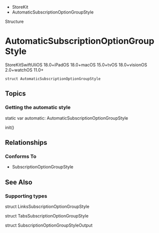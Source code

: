 

- StoreKit
-  AutomaticSubscriptionOptionGroupStyle 

Structure

# AutomaticSubscriptionOptionGroupStyle

StoreKitSwiftUIiOS 18.0+iPadOS 18.0+macOS 15.0+tvOS 18.0+visionOS 2.0+watchOS 11.0+

``` source
struct AutomaticSubscriptionOptionGroupStyle
```

## Topics

### Getting the automatic style

static var automatic: AutomaticSubscriptionOptionGroupStyle

init()

## Relationships

### Conforms To

- SubscriptionOptionGroupStyle

## See Also

### Supporting types

struct LinksSubscriptionOptionGroupStyle

struct TabsSubscriptionOptionGroupStyle

struct SubscriptionOptionGroupStyleOutput

